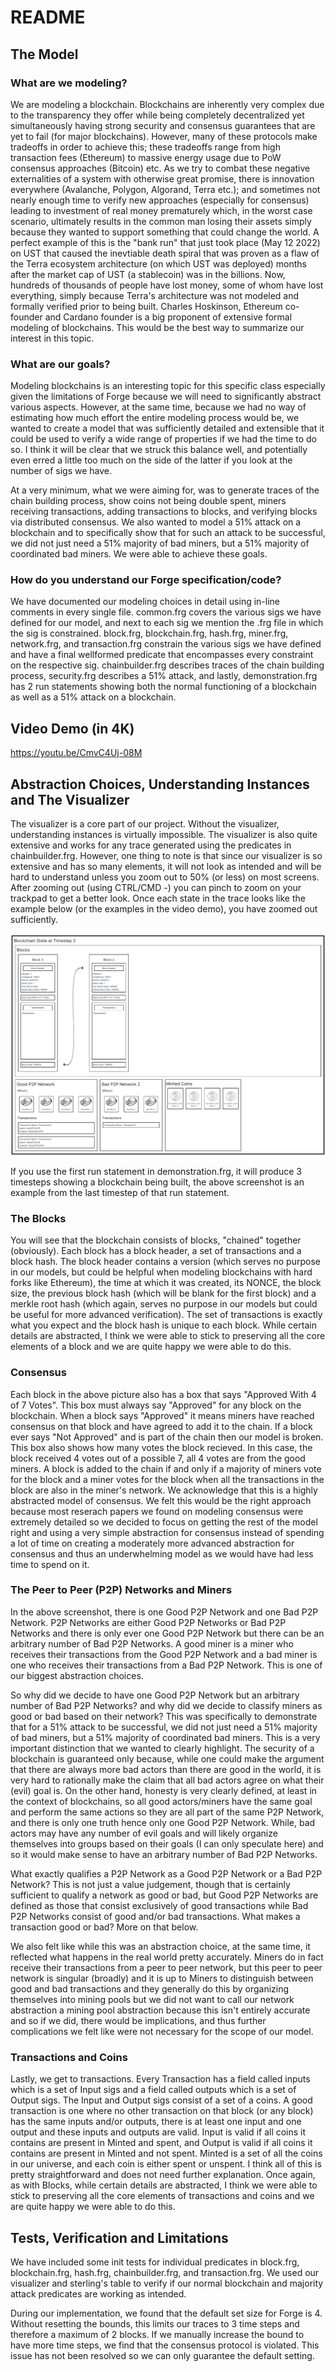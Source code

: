 # README

## The Model

### What are we modeling?
We are modeling a blockchain. Blockchains are inherently very complex due to the transparency they offer while being completely decentralized yet simultaneously having strong security and consensus guarantees that are yet to fail (for major blockchains). However, many of these protocols make tradeoffs in order to achieve this; these tradeoffs range from high transaction fees (Ethereum) to massive energy usage due to PoW consensus approaches (Bitcoin) etc. As we try to combat these negative externalities of a system with otherwise great promise, there is innovation everywhere (Avalanche, Polygon, Algorand, Terra etc.); and sometimes not nearly enough time to verify new approaches (especially for consensus) leading to investment of real money prematurely which, in the worst case scenario, ultimately results in the common man losing their assets simply because they wanted to support something that could change the world. A perfect example of this is the "bank run" that just took place (May 12 2022) on UST that caused the inevtiable death spiral that was proven as a flaw of the Terra ecosystem architecture (on which UST was deployed) months after the market cap of UST (a stablecoin) was in the billions. Now, hundreds of thousands of people have lost money, some of whom have lost everything, simply because Terra's architecture was not modeled and formally verified prior to being built. Charles Hoskinson, Ethereum co-founder and Cardano founder is a big proponent of extensive formal modeling of blockchains. This would be the best way to summarize our interest in this topic.

### What are our goals?
Modeling blockchains is an interesting topic for this specific class especially given the limitations of Forge because we will need to significantly abstract various aspects. However, at the same time, because we had no way of estimating how much effort the entire modeling process would be, we wanted to create a model that was sufficiently detailed and extensible that it could be used to verify a wide range of properties if we had the time to do so. I think it will be clear that we struck this balance well, and potentially even erred a little too much on the side of the latter if you look at the number of sigs we have.

At a very minimum, what we were aiming for, was to generate traces of the chain building process, show coins not being double spent, miners receiving transactions, adding transactions to blocks, and verifying blocks via distributed consensus. We also wanted to model a 51% attack on a blockchain and to specifically show that for such an attack to be successful, we did not just need a 51% majority of bad miners, but a 51% majority of coordinated bad miners. We were able to achieve these goals.

### How do you understand our Forge specification/code?
We have documented our modeling choices in detail using in-line comments in every single file. common.frg covers the various sigs we have defined for our model, and next to each sig we mention the .frg file in which the sig is constrained. block.frg, blockchain.frg, hash.frg, miner.frg, network.frg, and transaction.frg constrain the various sigs we have defined and have a final wellformed predicate that encompasses every constraint on the respective sig. chainbuilder.frg describes traces of the chain building process, security.frg describes a 51% attack, and lastly, demonstration.frg has 2 run statements showing both the normal functioning of a blockchain as well as a 51% attack on a blockchain.

## Video Demo (in 4K)
https://youtu.be/CmvC4Uj-08M

## Abstraction Choices, Understanding Instances and The Visualizer

The visualizer is a core part of our project. Without the visualizer, understanding instances is virtually impossible. The visualizer is also quite extensive and works for any trace generated using the predicates in chainbuilder.frg. However, one thing to note is that since our visualizer is so extensive and has so many elements, it will not look as intended and will be hard to understand unless you zoom out to 50% (or less) on most screens. After zooming out (using CTRL/CMD -) you can pinch to zoom on your trackpad to get a better look. Once each state in the trace looks like the example below (or the examples in the video demo), you have zoomed out sufficiently.

![alt text](https://raw.githubusercontent.com/abhinavsriram/cs1710-blockchain-fp-project/main/blockchain.png)

If you use the first run statement in demonstration.frg, it will produce 3 timesteps showing a blockchain being built, the above screenshot is an example from the last timestep of that run statement. 

### The Blocks
You will see that the blockchain consists of blocks, "chained" together (obviously). Each block has a block header, a set of transactions and a block hash. The block header contains a version (which serves no purpose in our models, but could be helpful when modeling blockchains with hard forks like Ethereum), the time at which it was created, its NONCE, the block size, the previous block hash (which will be blank for the first block) and a merkle root hash (which again, serves no purpose in our models but could be useful for more advanced verification). The set of transactions is exactly what you expect and the block hash is unique to each block. While certain details are abstracted, I think we were able to stick to preserving all the core elements of a block and we are quite happy we were able to do this.

### Consensus
Each block in the above picture also has a box that says "Approved With 4 of 7 Votes". This box must always say "Approved" for any block on the blockchain. When a block says "Approved" it means miners have reached consensus on that block and have agreed to add it to the chain. If a block ever says "Not Approved" and is part of the chain then our model is broken. This box also shows how many votes the block recieved. In this case, the block received 4 votes out of a possible 7, all 4 votes are from the good miners. A block is added to the chain if and only if a majority of miners vote for the block and a miner votes for the block when all the transactions in the block are also in the miner's network. We acknowledge that this is a highly abstracted model of consensus. We felt this would be the right approach because most reserach papers we found on modeling consensus were extremely detailed so we decided to focus on getting the rest of the model right and using a very simple abstraction for consensus instead of spending a lot of time on creating a moderately more advanced abstraction for consensus and thus an underwhelming model as we would have had less time to spend on it.

### The Peer to Peer (P2P) Networks and Miners
In the above screenshot, there is one Good P2P Network and one Bad P2P Network. P2P Networks are either Good P2P Networks or Bad P2P Networks and there is only ever one Good P2P Network but there can be an arbitrary number of Bad P2P Networks. A good miner is a miner who receives their transactions from the Good P2P Network and a bad miner is one who receives their transactions from a Bad P2P Network. This is one of our biggest abstraction choices. 

So why did we decide to have one Good P2P Network but an arbitrary number of Bad P2P Networks? and why did we decide to classify miners as good or bad based on their network? This was specifically to demonstrate that for a 51% attack to be successful, we did not just need a 51% majority of bad miners, but a 51% majority of coordinated bad miners. This is a very important distinction that we wanted to clearly highlight. The security of a blockchain is guaranteed only because, while one could make the argument that there are always more bad actors than there are good in the world, it is very hard to rationally make the claim that all bad actors agree on what their (evil) goal is. On the other hand, honesty is very clearly defined, at least in the context of blockchains, so all good actors/miners have the same goal and perform the same actions so they are all part of the same P2P Network, and there is only one truth hence only one Good P2P Network. While, bad actors may have any number of evil goals and will likely organize themselves into groups based on their goals (I can only speculate here) and so it would make sense to have an arbitrary number of Bad P2P Networks.

What exactly qualifies a P2P Network as a Good P2P Network or a Bad P2P Network? This is not just a value judgement, though that is certainly sufficient to qualify a network as good or bad, but Good P2P Networks are defined as those that consist exclusively of good transactions while Bad P2P Networks consist of good and/or bad transactions. What makes a transaction good or bad? More on that below.

We also felt like while this was an abstraction choice, at the same time, it reflected what happens in the real world pretty accurately. Miners do in fact receive their transactions from a peer to peer network, but this peer to peer network is singular (broadly) and it is up to Miners to distinguish between good and bad transactions and they generally do this by organizing themselves into mining pools but we did not want to call our network abstraction a mining pool abstraction because this isn't entirely accurate and so if we did, there would be implications, and thus further complications we felt like were not necessary for the scope of our model.

### Transactions and Coins
Lastly, we get to transactions. Every Transaction has a field called inputs which is a set of Input sigs and a field called outputs which is a set of Output sigs. The Input and Output sigs consist of a set of a coins. A good transaction is one where no other transaction on that block (or any block) has the same inputs and/or outputs, there is at least one input and one output and these inputs and outputs are valid. Input is valid if all coins it contains are present in Minted and spent, and Output is valid if all coins it contains are present in Minted and not spent. Minted is a set of all the coins in our universe, and each coin is either spent or unspent. I think all of this is pretty straightforward and does not need further explanation. Once again, as with Blocks, while certain details are abstracted, I think we were able to stick to preserving all the core elements of transactions and coins and we are quite happy we were able to do this.

## Tests, Verification and Limitations
We have included some init tests for individual predicates in block.frg, blockchain.frg, hash.frg, chainbuilder.frg, and transaction.frg. 
We used our visualizer and sterling's table to verify if our normal blockchain and majority attack predicates are working as intended. 

During our implementation, we found that the default set size for Forge is 4. Without resetting the bounds, this limits our traces to 3 time steps and therefore a maximum of 2 blocks. If we manually increase the bound to have more time steps, we find that the consensus protocol is violated. This issue has not been resolved so we can only guarantee the default setting. 
